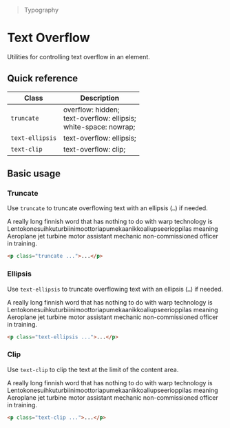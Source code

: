 > Typography

# Text Overflow
Utilities for controlling text overflow in an element.

## Quick reference

| Class           | Description                                                                |
| --------------- | -------------------------------------------------------------------------- |
| `truncate`      | overflow: hidden; <br />text-overflow: ellipsis;<br />white-space: nowrap; |
| `text-ellipsis` | text-overflow: ellipsis;                                                   |
| `text-clip`     | text-overflow: clip;                                                       |


## Basic usage
### Truncate
Use `truncate` to truncate overflowing text with an ellipsis (`…`) if needed.

<container>
  <div class="mx-24 -my-32 max-w-[320] mx-a p-24 bg-white text-slate-700 dark:bg-slate-900 dark:text-slate-400">
    <p class="truncate">
      A really long finnish word that has nothing to do with warp technology is
      Lentokonesuihkuturbiinimoottoriapumekaanikkoaliupseerioppilas meaning
      Aeroplane jet turbine motor assistant mechanic non-commissioned officer in training.
    </p>
  </div>
</container>

```html
<p class="truncate ...">...</p>
```

### Ellipsis
Use `text-ellipsis` to truncate overflowing text with an ellipsis (`…`) if needed.

<container>
  <div class="mx-24 -my-32 max-w-[320] mx-a p-24 bg-white text-slate-700 dark:bg-slate-900 dark:text-slate-400">
    <p class="text-ellipsis break-normal! overflow-hidden">
      A really long finnish word that has nothing to do with warp technology is
      <span class="text-slate-900 dark:text-slate-200">Lentokonesuihkuturbiinimoottoriapumekaanikkoaliupseerioppilas</span> meaning
      Aeroplane jet turbine motor assistant mechanic non-commissioned officer in training.
    </p>
  </div>
</container>

```html
<p class="text-ellipsis ...">...</p>
```

### Clip
Use `text-clip` to clip the text at the limit of the content area.

<container>
  <div class="mx-24 -my-32 max-w-[320] mx-a p-24 bg-white text-slate-700 dark:bg-slate-900 dark:text-slate-400">
    <p class="text-clip break-normal! overflow-hidden">
      A really long finnish word that has nothing to do with warp technology is
      <span class="text-slate-900 dark:text-slate-200">Lentokonesuihkuturbiinimoottoriapumekaanikkoaliupseerioppilas</span> meaning
      Aeroplane jet turbine motor assistant mechanic non-commissioned officer in training.
    </p>
  </div>
</container>

```html
<p class="text-clip ...">...</p>
```
